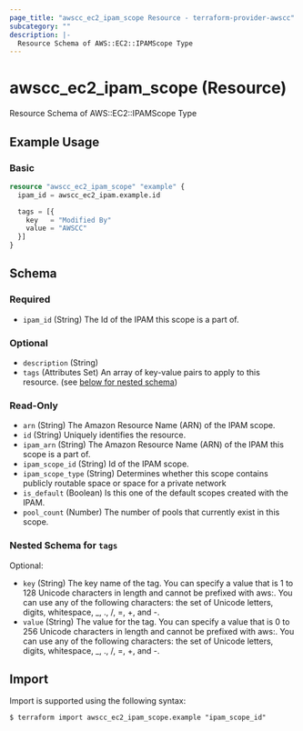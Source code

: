 ```yaml
---
page_title: "awscc_ec2_ipam_scope Resource - terraform-provider-awscc"
subcategory: ""
description: |-
  Resource Schema of AWS::EC2::IPAMScope Type
---
```


# awscc_ec2_ipam_scope (Resource)

Resource Schema of AWS::EC2::IPAMScope Type

## Example Usage

### Basic

```terraform
resource "awscc_ec2_ipam_scope" "example" {
  ipam_id = awscc_ec2_ipam.example.id

  tags = [{
    key   = "Modified By"
    value = "AWSCC"
  }]
}
```

<!-- schema generated by tfplugindocs -->
## Schema

### Required

- `ipam_id` (String) The Id of the IPAM this scope is a part of.

### Optional

- `description` (String)
- `tags` (Attributes Set) An array of key-value pairs to apply to this resource. (see [below for nested schema](#nestedatt--tags))

### Read-Only

- `arn` (String) The Amazon Resource Name (ARN) of the IPAM scope.
- `id` (String) Uniquely identifies the resource.
- `ipam_arn` (String) The Amazon Resource Name (ARN) of the IPAM this scope is a part of.
- `ipam_scope_id` (String) Id of the IPAM scope.
- `ipam_scope_type` (String) Determines whether this scope contains publicly routable space or space for a private network
- `is_default` (Boolean) Is this one of the default scopes created with the IPAM.
- `pool_count` (Number) The number of pools that currently exist in this scope.

<a id="nestedatt--tags"></a>
### Nested Schema for `tags`

Optional:

- `key` (String) The key name of the tag. You can specify a value that is 1 to 128 Unicode characters in length and cannot be prefixed with aws:. You can use any of the following characters: the set of Unicode letters, digits, whitespace, _, ., /, =, +, and -.
- `value` (String) The value for the tag. You can specify a value that is 0 to 256 Unicode characters in length and cannot be prefixed with aws:. You can use any of the following characters: the set of Unicode letters, digits, whitespace, _, ., /, =, +, and -.

## Import

Import is supported using the following syntax:

```shell
$ terraform import awscc_ec2_ipam_scope.example "ipam_scope_id"
```